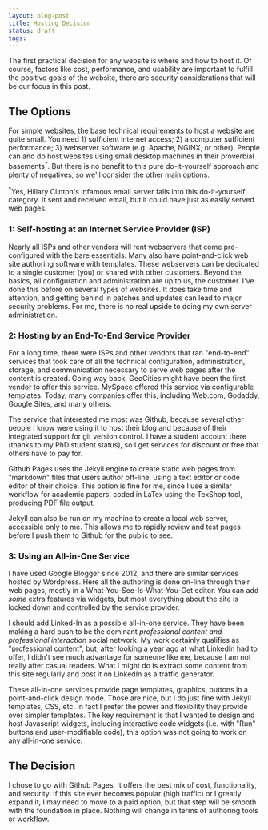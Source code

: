 ```yaml
---
layout: blog-post
title: Hosting Decision
status: draft
tags:
---
```


The first practical decision for any website is where and how to host it. Of course, factors like cost, performance, and usability are important to fulfill the positive goals of the website, there are security considerations that will be our focus in this post.

## The Options

For simple websites, the base technical requirements to host a website are quite small.  You need 1) sufficient internet access; 2) a computer sufficient performance; 3) webserver software (e.g. Apache, NGINX, or other). People can and do host websites using small desktop machines in their proverbial basements<sup>*</sup>.  But there is no benefit to this pure do-it-yourself approach and plenty of negatives, so we'll consider the other main options.

<p class="note"><sup>*</sup>Yes, Hillary Clinton's infamous email server falls into this do-it-yourself category.  It sent and received email, but it could have just as easily served web pages.</p>

### 1: Self-hosting at an Internet Service Provider (ISP)

Nearly all ISPs and other vendors will rent webservers that come pre-configured with the bare essentials. Many also have point-and-click web site authoring software with templates.  These webservers can be dedicated to a single customer (you) or shared with other customers.  Beyond the basics, all configuration and administration are up to us, the customer.  I've done this before on several types of websites.  It does take time and attention, and getting behind in patches and updates can lead to major security problems.  For me, there is no real upside to doing my own server administration.

### 2: Hosting by an End-To-End Service Provider

For a long time, there were ISPs and other vendors that ran "end-to-end" services that took care of all the technical configuration, administration, storage, and communication necessary to serve web pages after the content is created.  Going way back, GeoCities might have been the first vendor to offer this service.  MySpace offered this service via configurable templates. Today, many companies offer this, including Web.com, Godaddy, Google Sites, and many others.

The service that interested me most was Github, because several other people I know were using it to host their blog and because of their integrated support for git version control.  I have a student account there (thanks to my PhD student status), so I get services for discount or free that others have to pay for.

Github Pages uses the Jekyll engine to create static web pages from "markdown" files that users author off-line, using a text editor or code editor of their choice.  This option is fine for me, since I use a similar workflow for academic papers, coded in LaTex using the TexShop tool, producing PDF file output.

Jekyll can also be run on my machine to create a local web server, accessible only to me. This allows me to rapidly review and test pages before I push them to Github for the public to see.

### 3: Using an All-in-One Service

I have used Google Blogger since 2012, and there are similar services hosted by Wordpress.  Here all the authoring is done on-line through their web pages, mostly in a What-You-See-Is-What-You-Get editor.  You can add *some* extra features via widgets, but most everything about the site is locked down and controlled by the service provider.

I should add Linked-In as a possible all-in-one service.  They have been making a hard push to be the dominant *professional content and professional interaction* social network.  My work certainly qualifies as "professional content", but, after looking a year ago at what LinkedIn had to offer, I didn't see much advantage for someone like me, because I am not really after casual readers.  What I might do is extract some content from this site regularly and post it on LinkedIn as a traffic generator.

These all-in-one services provide page templates, graphics, buttons in a point-and-click design mode.  Those are nice, but I do just fine with Jekyll templates, CSS, etc. In fact I prefer the power and flexibility they provide over simpler templates. The key requirement is that I wanted to design and host Javascript widgets, including interactive code widgets (i.e. with "Run" buttons and user-modifiable code), this option was not going to work on any all-in-one service.

## The Decision

I chose to go with Github Pages.  It offers the best mix of cost, functionality, and security.  If this site ever becomes popular (high traffic) or I greatly expand it, I may need to move to a paid option, but that step will be smooth with the foundation in place.  Nothing will change in terms of authoring tools or workflow.


